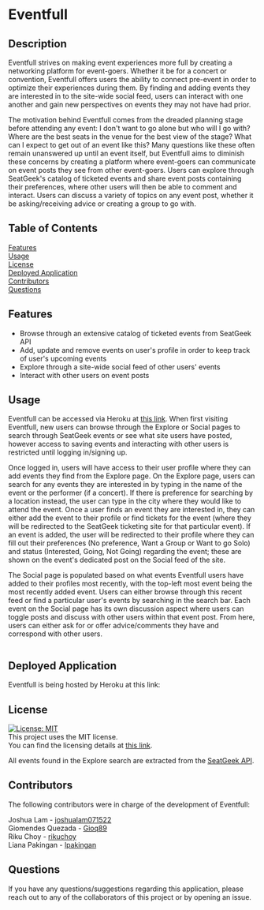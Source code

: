 # Eventfull

  ## Description
  Eventfull strives on making event experiences more full by creating a networking platform for event-goers. Whether it be for a concert or convention, Eventfull offers users the ability to connect pre-event in order to optimize their experiences during them. By finding and adding events they are interested in to the site-wide social feed, users can interact with one another and gain new perspectives on events they may not have had prior.

The motivation behind Eventfull comes from the dreaded planning stage before attending any event: I don't want to go alone but who will I go with? Where are the best seats in the venue for the best view of the stage? What can I expect to get out of an event like this? Many questions like these often remain unanswered up until an event itself, but Eventfull aims to diminish these concerns by creating a platform where event-goers can communicate on event posts they see from other event-goers. Users can explore through SeatGeek's catalog of ticketed events and share event posts containing their preferences, where other users will then be able to comment and interact. Users can discuss a variety of topics on any event post, whether it be asking/receiving advice or creating a group to go with. 

  ## Table of Contents
  [Features](#features)\
  [Usage](#usage)\
  [License](#license)\
  [Deployed Application](#deployed)\
  [Contributors](#contributors)\
  [Questions](#questions)

## Features <a name ='features'></a>
- Browse through an extensive catalog of ticketed events from SeatGeek API
- Add, update and remove events on user's profile in order to keep track of user's upcoming events
- Explore through a site-wide social feed of other users' events
- Interact with other users on event posts

## Usage <a name ='usage'></a>
Eventfull can be accessed via Heroku at [this link](). When first visiting Eventfull, new users can browse through the Explore or Social pages to search through SeatGeek events or see what site users have posted, however access to saving events and interacting with other users is restricted until logging in/signing up.    
    
Once logged in, users will have access to their user profile where they can add events they find from the Explore page. On the Explore page, users can search for any events they are interested in by typing in the name of the event or the performer (if a concert). If there is preference for searching by a location instead, the user can type in the city where they would like to attend the event. Once a user finds an event they are interested in, they can either add the event to their profile or find tickets for the event (where they will be redirected to the SeatGeek ticketing site for that particular event). If an event is added, the user will be redirected to their profile where they can fill out their preferences (No preference, Want a Group or Want to go Solo) and status (Interested, Going, Not Going) regarding the event; these are shown on the event's dedicated post on the Social feed of the site.   
    
The Social page is populated based on what events Eventfull users have added to their profiles most recently, with the top-left most event being the most recently added event. Users can either browse through this recent feed or find a particular user's events by searching in the search bar. Each event on the Social page has its own discussion aspect where users can toggle posts and discuss with other users within that event post. From here, users can either ask for or offer advice/comments they have and correspond with other users.
    
![]()

## Deployed Application <a name ='deployed'></a>
Eventfull is being hosted by Heroku at this link: 

  ## License <a name ='license'></a>
  [![License: MIT](https://img.shields.io/badge/License-MIT-yellow.svg)](https://opensource.org/licenses/MIT)\
  This project uses the MIT license.\
  You can find the licensing details at [this link](https://opensource.org/license/mit/).

  All events found in the Explore search are extracted from the [SeatGeek API](https://platform.seatgeek.com/).

  ## Contributors <a name ='contributors'></a>
  The following contributors were in charge of the development of Eventfull:

  Joshua Lam - [joshualam071522](https://github.com/joshualam071522)  
  Giomendes Quezada - [Gioq89](https://github.com/Gioq89)  
  Riku Choy - [rikuchoy](https://github.com/rikuchoy)  
  Liana Pakingan - [lpakingan](https://github.com/lpakingan)  

  ## Questions <a name ='questions'></a>
  If you have any questions/suggestions regarding this application, please reach out to any of the collaborators of this project or by opening an issue.

